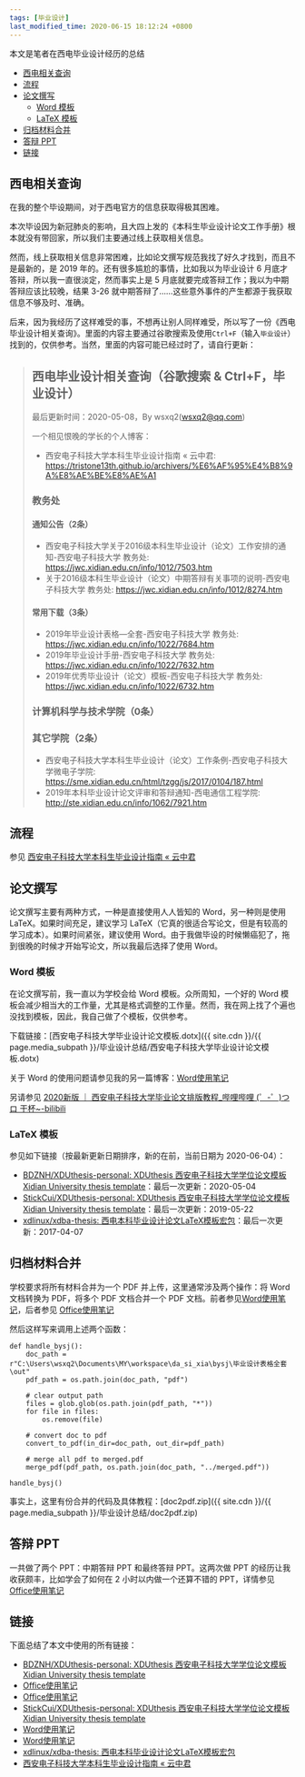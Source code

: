 ```yaml
---
tags: [毕业设计]
last_modified_time: 2020-06-15 18:12:24 +0800
---
```


本文是笔者在西电毕业设计经历的总结

<p id="markdown-toc"></p>
<!-- vim-markdown-toc GFM -->

- [西电相关查询](#西电相关查询)
- [流程](#流程)
- [论文撰写](#论文撰写)
  - [Word 模板](#word-模板)
  - [LaTeX 模板](#latex-模板)
- [归档材料合并](#归档材料合并)
- [答辩 PPT](#答辩-ppt)
- [链接](#链接)

<!-- vim-markdown-toc -->

## 西电相关查询
在我的整个毕设期间，对于西电官方的信息获取得极其困难。

本次毕设因为新冠肺炎的影响，且大四上发的《本科生毕业设计论文工作手册》根本就没有带回家，所以我们主要通过线上获取相关信息。

然而，线上获取相关信息非常困难，比如论文撰写规范我找了好久才找到，而且不是最新的，是 2019 年的。还有很多尴尬的事情，比如我以为毕业设计 6 月底才答辩，所以我一直很淡定，然而事实上是 5 月底就要完成答辩工作；我以为中期答辩应该比较晚，结果 3-26 就中期答辩了……这些意外事件的产生都源于我获取信息不够及时、准确。

后来，因为我经历了这样难受的事，不想再让别人同样难受，所以写了一份《西电毕业设计相关查询》。里面的内容主要通过谷歌搜索及使用`Ctrl+F`（输入`毕业设计`）找到的，仅供参考。当然，里面的内容可能已经过时了，请自行更新：

> ## 西电毕业设计相关查询（谷歌搜索 & Ctrl+F，毕业设计）
> 最后更新时间：2020-05-08，By wsxq2(wsxq2@qq.com)
> 
> 一个相见恨晚的学长的个人博客：
> * 西安电子科技大学本科生毕业设计指南 « 云中君: <https://tristone13th.github.io/archivers/%E6%AF%95%E4%B8%9A%E8%AE%BE%E8%AE%A1>
> 
> ### 教务处
> #### 通知公告（2条）
> * 西安电子科技大学关于2016级本科生毕业设计（论文）工作安排的通知-西安电子科技大学 教务处: <https://jwc.xidian.edu.cn/info/1012/7503.htm>
> * 关于2016级本科生毕业设计（论文）中期答辩有关事项的说明-西安电子科技大学 教务处: <https://jwc.xidian.edu.cn/info/1012/8274.htm>
> 
> #### 常用下载（3条）
> * 2019年毕业设计表格—全套-西安电子科技大学 教务处: <https://jwc.xidian.edu.cn/info/1022/7684.htm>
> * 2019年毕业设计手册-西安电子科技大学 教务处: <https://jwc.xidian.edu.cn/info/1022/7632.htm>
> * 2019年优秀毕业设计（论文）模板-西安电子科技大学 教务处: <https://jwc.xidian.edu.cn/info/1022/6732.htm>
> 
> ### 计算机科学与技术学院（0条）
> 
> ### 其它学院（2条）
> * 西安电子科技大学本科生毕业设计（论文）工作条例-西安电子科技大学微电子学院: <https://sme.xidian.edu.cn/html/tzgg/js/2017/0104/187.html>
> * 2019年本科毕业设计论文评审和答辩通知-西电通信工程学院: <http://ste.xidian.edu.cn/info/1062/7921.htm>

## 流程
参见 [西安电子科技大学本科生毕业设计指南 « 云中君](https://tristone13th.github.io/archivers/%E6%AF%95%E4%B8%9A%E8%AE%BE%E8%AE%A1)

## 论文撰写
论文撰写主要有两种方式，一种是直接使用人人皆知的 Word，另一种则是使用 LaTeX。如果时间充足，建议学习 LaTeX（它真的很适合写论文，但是有较高的学习成本）。如果时间紧张，建议使用 Word。由于我做毕设的时候懒癌犯了，拖到很晚的时候才开始写论文，所以我最后选择了使用 Word。

### Word 模板
在论文撰写前，我一直以为学校会给 Word 模板。众所周知，一个好的 Word 模板会减少相当大的工作量，尤其是格式调整的工作量。然而，我在网上找了个遍也没找到模板，因此，我自己做了个模板，仅供参考。

下载链接：[西安电子科技大学毕业设计论文模板.dotx]({{ site.cdn }}/{{ page.media_subpath }}/毕业设计总结/西安电子科技大学毕业设计论文模板.dotx)

关于 Word 的使用问题请参见我的另一篇博客：[Word使用笔记](https://wsxq2.55555.io/blog/2020/06/04/Word使用笔记/)

另请参见 [2020新版 ｜ 西安电子科技大学毕业论文排版教程_哔哩哔哩 (゜-゜)つロ 干杯~-bilibili](https://www.bilibili.com/video/BV1rA411q7LL?from=search&seid=14936302392023488553)

### LaTeX 模板
参见如下链接（按最新更新日期排序，新的在前，当前日期为 2020-06-04）：
* [BDZNH/XDUthesis-personal: XDUthesis 西安电子科技大学学位论文模板 Xidian University thesis template](https://github.com/BDZNH/XDUthesis-personal)：最后一次更新：2020-05-04
* [StickCui/XDUthesis-personal: XDUthesis 西安电子科技大学学位论文模板 Xidian University thesis template](https://github.com/StickCui/XDUthesis-personal)：最后一次更新：2019-05-22
* [xdlinux/xdba-thesis: 西电本科毕业设计论文LaTeX模板宏包](https://github.com/xdlinux/xdba-thesis)：最后一次更新：2017-04-07

## 归档材料合并
学校要求将所有材料合并为一个 PDF 并上传，这里通常涉及两个操作：将 Word 文档转换为 PDF，将多个 PDF 文档合并一个 PDF 文档。前者参见[Word使用笔记](https://wsxq2.55555.io/blog/2020/06/04/Word使用笔记#批量转换-doc-为-pdf)，后者参见 [Office使用笔记](https://wsxq2.55555.io/blog/2019/01/30/Office使用笔记#合并多个-pdf-为一个-pdf)

然后这样写来调用上述两个函数：
```
def handle_bysj():
    doc_path = r"C:\Users\wsxq2\Documents\MY\workspace\da_si_xia\bysj\毕业设计表格全套\out"
    pdf_path = os.path.join(doc_path, "pdf")

    # clear output path
    files = glob.glob(os.path.join(pdf_path, "*"))
    for file in files:
        os.remove(file)

    # convert doc to pdf
    convert_to_pdf(in_dir=doc_path, out_dir=pdf_path)

    # merge all pdf to merged.pdf
    merge_pdf(pdf_path, os.path.join(doc_path, "../merged.pdf"))

handle_bysj()
```

事实上，这里有份合并的代码及具体教程：[doc2pdf.zip]({{ site.cdn }}/{{ page.media_subpath }}/毕业设计总结/doc2pdf.zip)

## 答辩 PPT
一共做了两个 PPT：中期答辩 PPT 和最终答辩 PPT。这两次做 PPT 的经历让我收获颇丰，比如学会了如何在 2 小时以内做一个还算不错的 PPT，详情参见 [Office使用笔记](https://wsxq2.55555.io/blog/2019/01/30/Office使用笔记#写-ppt-的步骤)

## 链接
下面总结了本文中使用的所有链接：

<!-- link start -->

* [BDZNH/XDUthesis-personal: XDUthesis 西安电子科技大学学位论文模板 Xidian University thesis template](https://github.com/BDZNH/XDUthesis-personal)
* [Office使用笔记](https://wsxq2.55555.io/blog/2019/01/30/Office使用笔记#写-ppt-的步骤)
* [Office使用笔记](https://wsxq2.55555.io/blog/2019/01/30/Office使用笔记#合并多个-pdf-为一个-pdf)
* [StickCui/XDUthesis-personal: XDUthesis 西安电子科技大学学位论文模板 Xidian University thesis template](https://github.com/StickCui/XDUthesis-personal)
* [Word使用笔记](https://wsxq2.55555.io/blog/2020/06/04/Word使用笔记#批量转换-doc-为-pdf)
* [Word使用笔记](https://wsxq2.55555.io/blog/2020/06/04/Word使用笔记/)
* [xdlinux/xdba-thesis: 西电本科毕业设计论文LaTeX模板宏包](https://github.com/xdlinux/xdba-thesis)
* [西安电子科技大学本科生毕业设计指南 « 云中君](https://tristone13th.github.io/archivers/%E6%AF%95%E4%B8%9A%E8%AE%BE%E8%AE%A1)
<!-- link end -->

